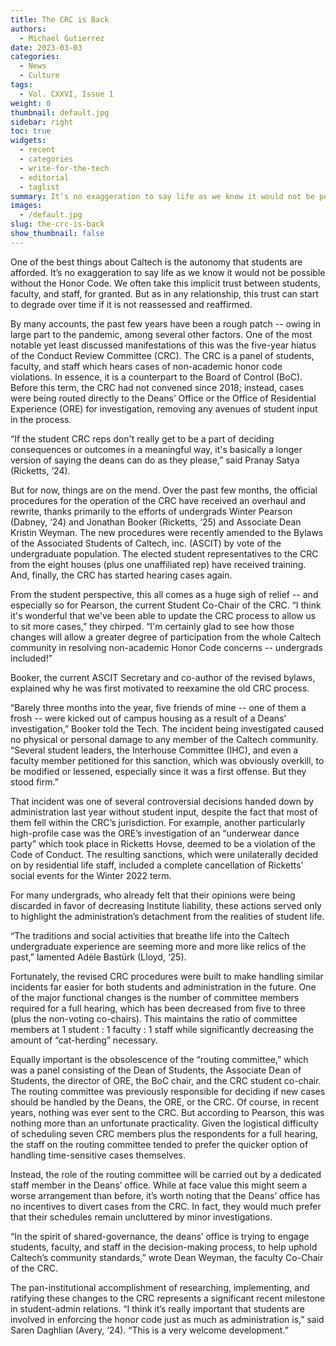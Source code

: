 ```yaml
---
title: The CRC is Back
authors:
  - Michael Gutierrez
date: 2023-03-03
categories:
  - News
  - Culture
tags:
  - Vol. CXXVI, Issue 1
weight: 0
thumbnail: default.jpg
sidebar: right
toc: true
widgets:
  - recent
  - categories
  - write-for-the-tech
  - editorial
  - taglist
summary: It’s no exaggeration to say life as we know it would not be possible without the Honor Code. We often take this implicit trust between students, faculty, and staff, for granted. But as in any relationship, this trust can start to degrade over time if it is not reassessed and reaffirmed.
images:
  - /default.jpg
slug: the-crc-is-back
show_thumbnail: false
---
```


One of the best things about Caltech is the autonomy that students are afforded. It’s no exaggeration to say life as we know it would not be possible without the Honor Code. We often take this implicit trust between students, faculty, and staff, for granted. But as in any relationship, this trust can start to degrade over time if it is not reassessed and reaffirmed. 

By many accounts, the past few years have been a rough patch -- owing in large part to the pandemic, among several other factors. One of the most notable yet least discussed manifestations of this was the five-year hiatus of the Conduct Review Committee (CRC). The CRC is a panel of students, faculty, and staff which hears cases of non-academic honor code violations. In essence, it is a counterpart to the Board of Control (BoC). Before this term, the CRC had not convened since 2018; instead, cases were being routed directly to the Deans’ Office or the Office of Residential Experience (ORE) for investigation, removing any avenues of student input in the process. 

“If the student CRC reps don't really get to be a part of deciding consequences or outcomes in a meaningful way, it's basically a longer version of saying the deans can do as they please,” said Pranay Satya (Ricketts, ‘24).

But for now, things are on the mend. Over the past few months, the official procedures for the operation of the CRC have received an overhaul and rewrite, thanks primarily to the efforts of undergrads Winter Pearson (Dabney, ‘24) and Jonathan Booker (Ricketts, ‘25) and Associate Dean Kristin Weyman. The new procedures were recently amended to the Bylaws of the Associated Students of Caltech, inc. (ASCIT) by vote of the undergraduate population. The elected student representatives to the CRC from the eight houses (plus one unaffiliated rep) have received training. And, finally, the CRC has started hearing cases again. 

From the student perspective, this all comes as a huge sigh of relief -- and especially so for Pearson, the current Student Co-Chair of the CRC. “I think it's wonderful that we've been able to update the CRC process to allow us to sit more cases,” they chirped. “I'm certainly glad to see how those changes will allow a greater degree of participation from the whole Caltech community in resolving non-academic Honor Code concerns -- undergrads included!”

Booker, the current ASCIT Secretary and co-author of the revised bylaws, explained why he was first motivated to reexamine the old CRC process.

“Barely three months into the year, five friends of mine -- one of them a frosh -- were kicked out of campus housing as a result of a Deans’ investigation,” Booker told the Tech. The incident being investigated caused no physical or personal damage to any member of the Caltech community. “Several student leaders, the Interhouse Committee (IHC), and even a faculty member petitioned for this sanction, which was obviously overkill, to be modified or lessened, especially since it was a first offense. But they stood firm.”

That incident was one of several controversial decisions handed down by administration last year without student input, despite the fact that most of them fell within the CRC’s jurisdiction. For example, another particularly high-profile case was the ORE’s investigation of an “underwear dance party” which took place in Ricketts Hovse, deemed to be a violation of the Code of Conduct. The resulting sanctions, which were unilaterally decided on by residential life staff, included a complete cancellation of Ricketts’ social events for the Winter 2022 term. 

For many undergrads, who already felt that their opinions were being discarded in favor of decreasing Institute liability, these actions served only to highlight the administration’s detachment from the realities of student life. 

“The traditions and social activities that breathe life into the Caltech undergraduate experience are seeming more and more like relics of the past,” lamented Adèle Bastürk (Lloyd, ‘25). 

Fortunately, the revised CRC procedures were built to make handling similar incidents far easier for both students and administration in the future. One of the major functional changes is the number of committee members required for a full hearing, which has been decreased from five to three (plus the non-voting co-chairs). This maintains the ratio of committee members at 1 student : 1 faculty : 1 staff while significantly decreasing the amount of “cat-herding” necessary.

Equally important is the obsolescence of the “routing committee,” which was a panel consisting of the Dean of Students, the Associate Dean of Students, the director of ORE, the BoC chair, and the CRC student co-chair. The routing committee was previously responsible for deciding if new cases should be handled by the Deans, the ORE, or the CRC. Of course, in recent years, nothing was ever sent to the CRC. But according to Pearson, this was nothing more than an unfortunate practicality. Given the logistical difficulty of scheduling seven CRC members plus the respondents for a full hearing, the staff on the routing committee tended to prefer the quicker option of handling time-sensitive cases themselves.

Instead, the role of the routing committee will be carried out by a dedicated staff member in the Deans’ office. While at face value this might seem a worse arrangement than before, it’s worth noting that the Deans’ office has no incentives to divert cases from the CRC. In fact, they would much prefer that their schedules remain uncluttered by minor investigations. 

“In the spirit of shared-governance, the deans’ office is trying to engage students, faculty, and staff in the decision-making process, to help uphold Caltech’s community standards,” wrote Dean Weyman, the faculty Co-Chair of the CRC.

The pan-institutional accomplishment of researching, implementing, and ratifying these changes to the CRC represents a significant recent milestone in student-admin relations. “I think it’s really important that students are involved in enforcing the honor code just as much as administration is,” said Saren Daghlian (Avery, ‘24). “This is a very welcome development.”

